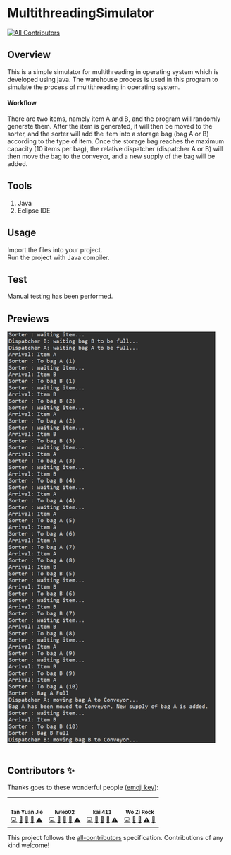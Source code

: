 # MultithreadingSimulator
<!-- ALL-CONTRIBUTORS-BADGE:START - Do not remove or modify this section -->
[![All Contributors](https://img.shields.io/badge/all_contributors-4-orange.svg?style=flat-square)](#contributors-)
<!-- ALL-CONTRIBUTORS-BADGE:END -->

## Overview
<p>This is a simple simulator for multithreading in operating system which is developed using java. The warehouse process is used in this program to simulate the process of multithreading in operating system.</p>

#### Workflow
There are two items, namely item A and B, and the program will randomly generate them. After the item is generated, it will then be moved to the sorter, and the sorter will add the item into a storage bag (bag A or B) according to the type of item. Once the storage bag reaches the maximum capacity (10 items per bag), the relative dispatcher (dispatcher A or B) will then move the bag to the conveyor, and a new supply of the bag will be added.

## Tools
1. Java
2. Eclipse IDE

## Usage
Import the files into your project.<br>
Run the project with Java compiler.

## Test
Manual testing has been performed.

## Previews
<img src="previews/simulator.png"><br><br>

## Contributors ✨

Thanks goes to these wonderful people ([emoji key](https://allcontributors.org/docs/en/emoji-key)):

<!-- ALL-CONTRIBUTORS-LIST:START - Do not remove or modify this section -->
<!-- prettier-ignore-start -->
<!-- markdownlint-disable -->
<table>
  <tr>
    <td align="center"><a href="https://github.com/yuanjie8629"><img src="https://avatars.githubusercontent.com/u/86699785?v=4?s=100" width="100px;" alt=""/><br /><sub><b>Tan Yuan Jie</b></sub></a><br /><a href="https://github.com/yuanjie8629/Multi-Threading Simulator/commits?author=yuanjie8629" title="Code">💻</a> <a href="#data-yuanjie8629" title="Data">🔣</a> <a href="https://github.com/yuanjie8629/Multi-Threading Simulator/commits?author=yuanjie8629" title="Documentation">📖</a> <a href="#ideas-yuanjie8629" title="Ideas, Planning, & Feedback">🤔</a> <a href="https://github.com/yuanjie8629/Multi-Threading Simulator/commits?author=yuanjie8629" title="Tests">⚠️</a></td>
    <td align="center"><a href="https://github.com/lwleo02"><img src="https://avatars.githubusercontent.com/u/86616877?v=4?s=100" width="100px;" alt=""/><br /><sub><b>lwleo02</b></sub></a><br /><a href="https://github.com/yuanjie8629/Multi-Threading Simulator/commits?author=lwleo02" title="Code">💻</a> <a href="#data-lwleo02" title="Data">🔣</a> <a href="https://github.com/yuanjie8629/Multi-Threading Simulator/commits?author=lwleo02" title="Documentation">📖</a> <a href="#ideas-lwleo02" title="Ideas, Planning, & Feedback">🤔</a> <a href="https://github.com/yuanjie8629/Multi-Threading Simulator/commits?author=lwleo02" title="Tests">⚠️</a></td>
    <td align="center"><a href="https://github.com/Kai411"><img src="https://avatars.githubusercontent.com/u/51218403?v=4?s=100" width="100px;" alt=""/><br /><sub><b>kaii411</b></sub></a><br /><a href="https://github.com/yuanjie8629/Multi-Threading Simulator/commits?author=Kai411" title="Code">💻</a> <a href="#data-Kai411" title="Data">🔣</a> <a href="https://github.com/yuanjie8629/Multi-Threading Simulator/commits?author=Kai411" title="Documentation">📖</a> <a href="#ideas-Kai411" title="Ideas, Planning, & Feedback">🤔</a> <a href="https://github.com/yuanjie8629/Multi-Threading Simulator/commits?author=Kai411" title="Tests">⚠️</a></td>
    <td align="center"><a href="https://github.com/threelittle87"><img src="https://avatars.githubusercontent.com/u/86560855?v=4?s=100" width="100px;" alt=""/><br /><sub><b>Wo Zi Rock</b></sub></a><br /><a href="https://github.com/yuanjie8629/Multi-Threading Simulator/commits?author=threelittle87" title="Code">💻</a> <a href="https://github.com/yuanjie8629/Multi-Threading Simulator/commits?author=threelittle87" title="Documentation">📖</a> <a href="#ideas-threelittle87" title="Ideas, Planning, & Feedback">🤔</a> <a href="https://github.com/yuanjie8629/Multi-Threading Simulator/commits?author=threelittle87" title="Tests">⚠️</a> <a href="#data-threelittle87" title="Data">🔣</a></td>
  </tr>
</table>

<!-- markdownlint-restore -->
<!-- prettier-ignore-end -->

<!-- ALL-CONTRIBUTORS-LIST:END -->

This project follows the [all-contributors](https://github.com/all-contributors/all-contributors) specification. Contributions of any kind welcome!
